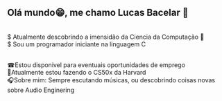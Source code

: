 
## Olá mundo😁, me chamo Lucas Bacelar 👋 

<br/> $ Atualmente descobrindo a imensidão da Ciencia da Computação 👀 
<br/> $ Sou um programador iniciante na linguagem C

<br/> ☎Estou disponivel para eventuais oportunidades de emprego
<br/> 📝Atualmente estou fazendo o CS50x da Harvard
<br/> 🎧Sobre mim: Sempre escutando músicas, ou descobrindo coisas novas sobre Audio Enginering
